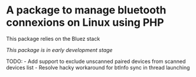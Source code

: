 # A package to manage bluetooth connexions on Linux using PHP
This package relies on the Bluez stack

*This package is in early development stage*

TODO:
     - Add support to exclude unscanned paired devices from scanned devices list
     - Resolve hacky workaround for btInfo sync in thread launching
